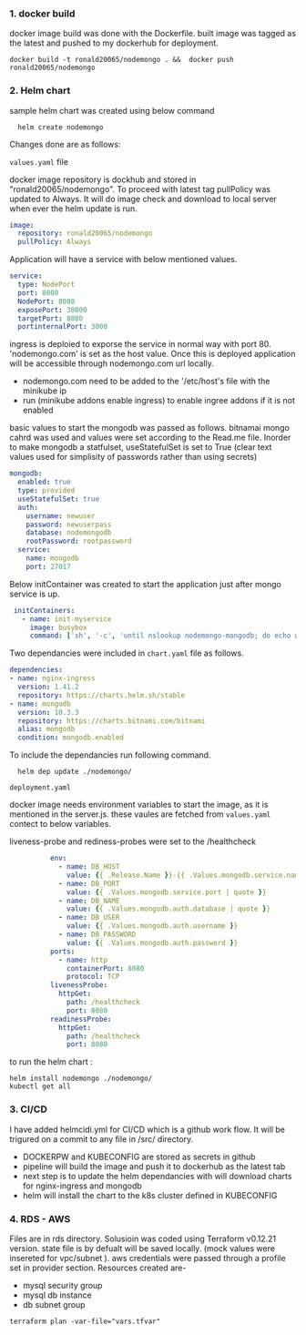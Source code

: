 ### 1. docker build ###
docker image build was done with the Dockerfile. built image was tagged as the latest and pushed to my dockerhub for deployment.

```shell
docker build -t ronald20065/nodemongo . &&  docker push ronald20065/nodemongo
```
### 2. Helm chart ###

sample helm chart was created using below command
```shell
  helm create nodemongo
```
Changes done are as follows:

`values.yaml` file

docker image repository is dockhub and stored in "ronald20065/nodemongo". To proceed with latest tag
 pullPolicy was updated to Always. It will do image check and download to local server when ever the helm update is run.
 
```yaml
image:
  repository: ronald20065/nodemongo
  pullPolicy: Always

```

Application will have a service with below mentioned values. 

```yaml
service:
  type: NodePort
  port: 8080
  NodePort: 8080
  exposePort: 30000
  targetPort: 8080
  portinternalPort: 3000

```

ingress is deploied to exporse the service in normal way with port 80. 'nodemongo.com' is set as the host
 value. Once this is deployed application will be accessible through nodemongo.com url locally.
  * nodemongo.com need to be added to the '/etc/host's file with the minikube ip
  * run (minikube addons enable ingress) to enable ingree addons if it is not enabled


basic values to start the mongodb was passed as follows. bitnamai mongo cahrd was used and values were
 set according to the Read.me file. Inorder to make mongodb a statfulset, useStatefulSet is set to True
(clear text values used for simplisity of passwords rather than using secrets)

```yaml
mongodb:
  enabled: true
  type: provided
  useStatefulSet: true
  auth:
    username: newuser
    password: newuserpass
    database: nodemongodb
    rootPassword: rootpassword
  service:
    name: mongodb
    port: 27017
```

Below initContainer was created to start the application just after mongo service is up.
```yaml
 initContainers:
   - name: init-myservice
     image: busybox
     command: ['sh', '-c', 'until nslookup nodemongo-mongodb; do echo waiting for mongodb serrvicemeld; sleep 3; done;']
```
 
Two dependancies were included in `chart.yaml` file as follows. 

```yaml
dependencies:
- name: nginx-ingress
  version: 1.41.2
  repository: https://charts.helm.sh/stable
- name: mongodb
  version: 10.3.3
  repository: https://charts.bitnami.com/bitnami
  alias: mongodb
  condition: mongodb.enabled
```

To include the dependancies run following command.
```shell
  helm dep update ./nodemongo/
```
`deployment.yaml`

docker image needs environment variables to start the image, as it is mentioned in the server.js.
these vaules are fetched from `values.yaml` contect to below variables.

liveness-probe and rediness-probes were set to the /healthcheck 
```yaml
          env:
            - name: DB_HOST
              value: {{ .Release.Name }}-{{ .Values.mongodb.service.name }}
            - name: DB_PORT
              value: {{ .Values.mongodb.service.port | quote }}
            - name: DB_NAME
              value: {{ .Values.mongodb.auth.database | quote }}
            - name: DB_USER
              value: {{ .Values.mongodb.auth.username }}
            - name: DB_PASSWORD
              value: {{ .Values.mongodb.auth.password }}
          ports:
            - name: http
              containerPort: 8080
              protocol: TCP
          livenessProbe:
            httpGet:
              path: /healthcheck
              port: 8080
          readinessProbe:
            httpGet:
              path: /healthcheck
              port: 8080
```

to run the helm chart : 
```shell
helm install nodemongo ./nodemongo/
kubectl get all
```

### 3. CI/CD ###
I have added helmcidi.yml for CI/CD which is a github work flow. It will be trigured on a commit to any file in /src/ directory. 
* DOCKERPW and KUBECONFIG are stored as secrets in github
* pipeline will build the image and push it to dockerhub as the latest tab
* next step is to update the helm dependancies with will download charts for nginx-ingress and mongodb
* helm will install the chart to the k8s cluster defined in KUBECONFIG



### 4. RDS - AWS ###

Files are in rds directory.
Solusioin was coded using Terraform v0.12.21 version. state file is by defualt will be saved locally. (mock values were insereted for vpc/subnet ). 
aws credentials were passed through a profile set in provider section. Resources created are-
* mysql security group
* mysql db instance
* db subnet group


```shell
terraform plan -var-file="vars.tfvar"
```
